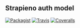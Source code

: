 Strapieno auth model
--------------------

[![Packagist](https://img.shields.io/packagist/dt/strapieno/str-auth-model.svg?maxAge=2592000)](https://packagist.org/packages/strapieno/str-auth-model) [![Travis](https://img.shields.io/travis/strapieno/str-auth-model/develop.svg?maxAge=2592000)](https://travis-ci.org/strapieno/str-auth-model) [![Coveralls](https://img.shields.io/coveralls/strapieno/str-auth-model/develop.svg?style=flat-square)](https://coveralls.io/github/strapieno/str-auth-model) 
